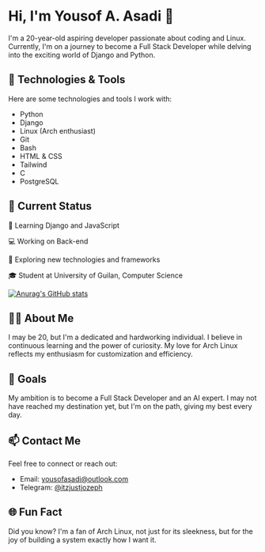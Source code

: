# Hi, I'm Yousof A. Asadi 👋

I'm a 20-year-old aspiring developer passionate about coding and Linux. Currently, I'm on a journey to become a Full Stack Developer while delving into the exciting world of Django and Python.

## 🔧 Technologies & Tools

Here are some technologies and tools I work with:

- Python
- Django 
- Linux (Arch enthusiast)
- Git
- Bash
- HTML & CSS
- Tailwind
- C
- PostgreSQL


## 🌱 Current Status

🌱 Learning Django and JavaScript  

💻 Working on Back-end

🤔 Exploring new technologies and frameworks  

🎓 Student at University of Guilan, Computer Science


[![Anurag's GitHub stats](https://github-readme-stats.vercel.app/api?username=Y-A-Asd&show_icons=true&theme=synthwave)](https://github.com/Y-A-Asd/github-readme-stats)



## 👨‍💻 About Me

I may be 20, but I'm a dedicated and hardworking individual. I believe in continuous learning and the power of curiosity. My love for Arch Linux reflects my enthusiasm for customization and efficiency.

## 🚀 Goals

My ambition is to become a Full Stack Developer and an AI expert. I may not have reached my destination yet, but I'm on the path, giving my best every day.

## 📫 Contact Me

Feel free to connect or reach out:

- Email: [yousofasadi@outlook.com](mailto:yousofasadi@outlook.com)
- Telegram: [@itzjustjozeph](https://t.me/itzjustjozeph)

## 🌐 Fun Fact

Did you know? I'm a fan of Arch Linux, not just for its sleekness, but for the joy of building a system exactly how I want it.
